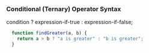 
### Conditional (Ternary) Operator Syntax

condition ? expression-if-true : expression-if-false; 

```javascript
  function findGreater(a, b) {
    return a > b ? "a is greater" : "b is greater";
  }
```
